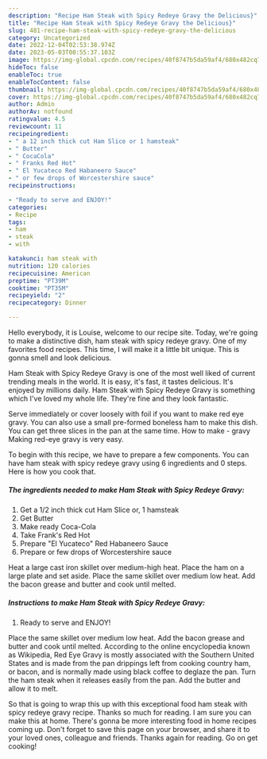 ```yaml
---
description: "Recipe Ham Steak with Spicy Redeye Gravy the Delicious}"
title: "Recipe Ham Steak with Spicy Redeye Gravy the Delicious}"
slug: 481-recipe-ham-steak-with-spicy-redeye-gravy-the-delicious
category: Uncategorized
date: 2022-12-04T02:53:38.974Z
date: 2023-05-03T00:55:37.103Z
image: https://img-global.cpcdn.com/recipes/40f8747b5da59af4/680x482cq70/ham-steak-with-spicy-redeye-gravy-recipe-main-photo.jpg
hideToc: false
enableToc: true
enableTocContent: false
thumbnail: https://img-global.cpcdn.com/recipes/40f8747b5da59af4/680x482cq70/ham-steak-with-spicy-redeye-gravy-recipe-main-photo.jpg
cover: https://img-global.cpcdn.com/recipes/40f8747b5da59af4/680x482cq70/ham-steak-with-spicy-redeye-gravy-recipe-main-photo.jpg
author: Admin
authorAv: notfound
ratingvalue: 4.5
reviewcount: 11
recipeingredient:
- " a 12 inch thick cut Ham Slice or 1 hamsteak"
- " Butter"
- " CocaCola"
- " Franks Red Hot"
- " El Yucateco Red Habaneero Sauce"
- " or few drops of Worcestershire sauce"
recipeinstructions:

- "Ready to serve and ENJOY!"
categories:
- Recipe
tags:
- ham
- steak
- with

katakunci: ham steak with 
nutrition: 120 calories
recipecuisine: American
preptime: "PT39M"
cooktime: "PT35M"
recipeyield: "2"
recipecategory: Dinner

---
```



Hello everybody, it is Louise, welcome to our recipe site. Today, we're going to make a distinctive dish, ham steak with spicy redeye gravy. One of my favorites food recipes. This time, I will make it a little bit unique. This is gonna smell and look delicious.

Ham Steak with Spicy Redeye Gravy is one of the most well liked of current trending meals in the world. It is easy, it's fast, it tastes delicious. It's enjoyed by millions daily. Ham Steak with Spicy Redeye Gravy is something which I've loved my whole life. They're fine and they look fantastic.

Serve immediately or cover loosely with foil if you want to make red eye gravy. You can also use a small pre-formed boneless ham to make this dish. You can get three slices in the pan at the same time. How to make - gravy Making red-eye gravy is very easy.


To begin with this recipe, we have to prepare a few components. You can have ham steak with spicy redeye gravy using 6 ingredients and 0 steps. Here is how you cook that.

<!--inarticleads1-->

##### The ingredients needed to make Ham Steak with Spicy Redeye Gravy:

1. Get  a 1/2 inch thick cut Ham Slice or, 1 hamsteak
1. Get  Butter
1. Make ready  Coca-Cola
1. Take  Frank&#39;s Red Hot
1. Prepare  &#34;El Yucateco&#34; Red Habaneero Sauce
1. Prepare  or few drops of Worcestershire sauce


Heat a large cast iron skillet over medium-high heat. Place the ham on a large plate and set aside. Place the same skillet over medium low heat. Add the bacon grease and butter and cook until melted. 

<!--inarticleads2-->

##### Instructions to make Ham Steak with Spicy Redeye Gravy:


1. Ready to serve and ENJOY!

Place the same skillet over medium low heat. Add the bacon grease and butter and cook until melted. According to the online encyclopedia known as Wikipedia, Red Eye Gravy is mostly associated with the Southern United States and is made from the pan drippings left from cooking country ham, or bacon, and is normally made using black coffee to deglaze the pan. Turn the ham steak when it releases easily from the pan. Add the butter and allow it to melt. 

So that is going to wrap this up with this exceptional food ham steak with spicy redeye gravy recipe. Thanks so much for reading. I am sure you can make this at home. There's gonna be more interesting food in home recipes coming up. Don't forget to save this page on your browser, and share it to your loved ones, colleague and friends. Thanks again for reading. Go on get cooking!
